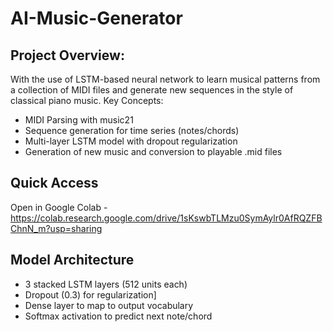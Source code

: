 # AI-Music-Generator

## Project Overview:
With the use of  LSTM-based neural network to learn musical patterns from a collection of MIDI files and generate new sequences in the style of classical piano music.
Key Concepts:
- MIDI Parsing with music21
- Sequence generation for time series (notes/chords)
- Multi-layer LSTM model with dropout regularization
- Generation of new music and conversion to playable .mid files

## Quick Access
Open in Google Colab - https://colab.research.google.com/drive/1sKswbTLMzu0SymAylr0AfRQZFBChnN_m?usp=sharing

## Model Architecture
- 3 stacked LSTM layers (512 units each)
- Dropout (0.3) for regularization]
- Dense layer to map to output vocabulary
- Softmax activation to predict next note/chord


